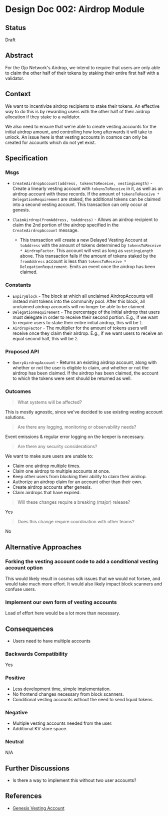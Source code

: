 # Design Doc 002: Airdrop Module

## Status

Draft

## Abstract

For the Ojo Network's Airdrop, we intend to require that users are only able to claim the other half of their tokens by staking their entire first half with a validator.

## Context

We want to incentivize airdrop recipients to stake their tokens. An effective way to do this is by rewarding users with the other half of their airdrop allocation if they stake to a validator.

We also need to ensure that we're able to create vesting accounts for the initial airdrop amount, and controlling how long afterwards it will take to unlock. An issue here is that vesting accounts in cosmos can only be created for accounts which do not yet exist.

## Specification

### Msgs

- `CreateAirdropAccount(address, tokensToReceive, vestingLength)` - Create a linearly vesting account with `tokensToReceive` in it, as well as an airdrop account with these records. If the amount of `tokensToReceive * DelegationRequirement` are staked, the additional tokens can be claimed into a second vesting account. This transaction can only occur at genesis.

- `ClaimAirdrop(fromAddress, toAddress)` - Allows an airdrop recipient to claim the 2nd portion of the airdrop specified in the `CreateAirdropAccount` message.
  - This transaction will create a new Delayed Vesting Account at `toAddress` with the amount of tokens determined by `tokensToReceive * AirdropFactor`. This account will vest as long as `vestingLength` above. This transaction fails if the amount of tokens staked by the `fromAddress` account is less than `tokensToReceive * DelegationRequirement`. Emits an event once the airdrop has been claimed.

### Constants

- `ExpiryBlock` - The block at which all unclaimed AirdropAccounts will instead mint tokens into the community pool. After this block, all unclaimed airdrop accounts will no longer be able to be claimed.
- `DelegationRequirement` - The percentage of the initial airdrop that users must delegate in order to receive their second portion. E.g., if we want to require users to stake their entire initial airdrop, this will be `1`.
- `AirdropFactor` - The multiplier for the amount of tokens users will receive once they claim their airdrop. E.g., if we want users to receive an equal second half, this will be `2`.

### Proposed API

- `QueryAirdropAccount` - Returns an existing airdrop account, along with whether or not the user is eligible to claim, and whether or not the airdrop has been claimed. If the airdrop has been claimed, the account to which the tokens were sent should be returned as well.

### Outcomes

> What systems will be affected?

This is mostly agnostic, since we've decided to use existing vesting account solutions.

> Are there any logging, monitoring or observability needs?

Event emissions & regular error logging on the keeper is necessary.

> Are there any security considerations?

We want to make sure users are unable to:
* Claim one airdrop multiple times.
* Claim one airdrop to multiple accounts at once.
* Keep other users from blocking their ability to claim their airdrop.
* Authorize an airdrop claim for an account other than their own.
* Create airdrop accounts after genesis.
* Claim airdrops that have expired.

> Will these changes require a breaking (major) release?

Yes

> Does this change require coordination with other teams?

No

## Alternative Approaches

### Forking the vesting account code to add a conditional vesting account option

This would likely result in cosmos sdk issues that we would not forsee, and would take much more effort. It would also likely impact block scanners and confuse users.

### Implement our own form of vesting accounts

Load of effort here would be a lot more than necessary.

## Consequences

- Users need to have multiple accounts

### Backwards Compatibility

Yes

### Positive

- Less development time, simple implementation.
- No frontend changes necessary from block scanners.
- Conditional vesting accounts without the need to send liquid tokens.

### Negative

- Multiple vesting accounts needed from the user.
- Additional KV store space.

### Neutral

N/A

## Further Discussions

- Is there a way to implement this without two user accounts?

## References

- [Genesis Vesting Account](https://docs.cosmos.network/v0.45/modules/auth/05_vesting.html#genesis-initialization)
